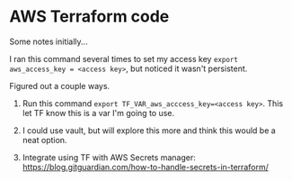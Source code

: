 # AWS Terraform code

Some notes initially...

I ran this command several times to set my access key ```export aws_access_key = <access key>```, but noticed it wasn't persistent.

Figured out a couple ways.

1) Run this command ```export TF_VAR_aws_acccess_key=<access key>```. This let TF know this is a var I'm going to use.

2) I could use vault, but will explore this more and think this would be a neat option.

3) Integrate using TF with AWS Secrets manager: <https://blog.gitguardian.com/how-to-handle-secrets-in-terraform/>
